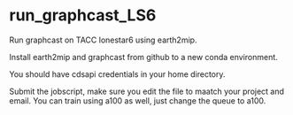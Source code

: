 # run_graphcast_LS6
Run graphcast on TACC lonestar6 using earth2mip.

Install earth2mip and graphcast from github to a new conda environment.

You should have cdsapi credentials in your home directory.

Submit the jobscript, make sure you edit the file to maatch your project and email. You can train using a100 as well, just change the queue to a100.